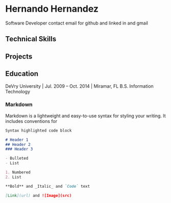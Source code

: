 # Hernando Hernandez
Software Developer
contact email for github and linked in and gmail

## Technical Skills

## Projects


## Education
DeVry University | Jul. 2009 – Oct. 2014 | Miramar, FL
B.S. Information Technology


### Markdown

Markdown is a lightweight and easy-to-use syntax for styling your writing. It includes conventions for

```markdown
Syntax highlighted code block

# Header 1
## Header 2
### Header 3

- Bulleted
- List

1. Numbered
2. List

**Bold** and _Italic_ and `Code` text

[Link](url) and ![Image](src)
```


